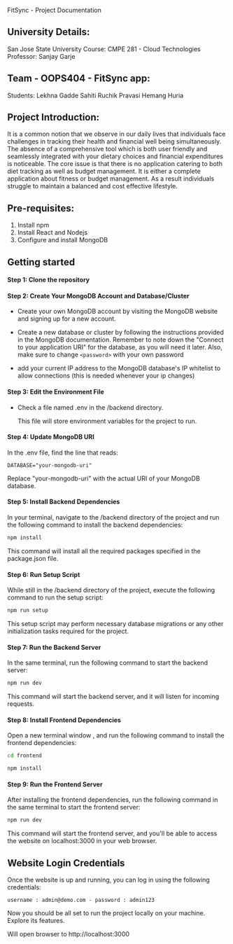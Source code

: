 FitSync - Project Documentation

## University Details:

San Jose State University
Course: CMPE 281 - Cloud Technologies
Professor: Sanjay Garje

## Team - OOPS404 - FitSync app:

Students:
Lekhna Gadde
Sahiti
Ruchik Pravasi
Hemang Huria

## Project Introduction:

It is a common notion that we observe in our daily lives that individuals face challenges in tracking their health and financial well being simultaneously. The absence of a comprehensive tool which is both user friendly and seamlessly integrated with your dietary choices and financial expenditures is noticeable. The core issue is that there is no application catering to both diet tracking as well as budget management. It is either a complete application about fitness or budget management. As a result individuals struggle to maintain a balanced and cost effective lifestyle.

## Pre-requisites:

1. Install npm
2. Install React and Nodejs
3. Configure and install MongoDB

## Getting started

#### Step 1: Clone the repository

#### Step 2: Create Your MongoDB Account and Database/Cluster

- Create your own MongoDB account by visiting the MongoDB website and signing up for a new account.

- Create a new database or cluster by following the instructions provided in the MongoDB documentation. Remember to note down the "Connect to your application URI" for the database, as you will need it later. Also, make sure to change `<password>` with your own password

- add your current IP address to the MongoDB database's IP whitelist to allow connections (this is needed whenever your ip changes)

#### Step 3: Edit the Environment File

- Check a file named .env in the /backend directory.

  This file will store environment variables for the project to run.

#### Step 4: Update MongoDB URI

In the .env file, find the line that reads:

`DATABASE="your-mongodb-uri"`

Replace "your-mongodb-uri" with the actual URI of your MongoDB database.

#### Step 5: Install Backend Dependencies

In your terminal, navigate to the /backend directory of the project and run the following command to install the backend dependencies:

```bash
npm install
```

This command will install all the required packages specified in the package.json file.

#### Step 6: Run Setup Script

While still in the /backend directory of the project, execute the following command to run the setup script:

```bash
npm run setup
```

This setup script may perform necessary database migrations or any other initialization tasks required for the project.

#### Step 7: Run the Backend Server

In the same terminal, run the following command to start the backend server:

```bash
npm run dev
```

This command will start the backend server, and it will listen for incoming requests.

#### Step 8: Install Frontend Dependencies

Open a new terminal window , and run the following command to install the frontend dependencies:

```bash
cd frontend
```

```bash
npm install
```

#### Step 9: Run the Frontend Server

After installing the frontend dependencies, run the following command in the same terminal to start the frontend server:

```bash
npm run dev
```

This command will start the frontend server, and you'll be able to access the website on localhost:3000 in your web browser.

## Website Login Credentials

Once the website is up and running, you can log in using the following credentials:

`username : admin@demo.com - password : admin123`

Now you should be all set to run the project locally on your machine.
Explore its features.

Will open browser to http://localhost:3000
